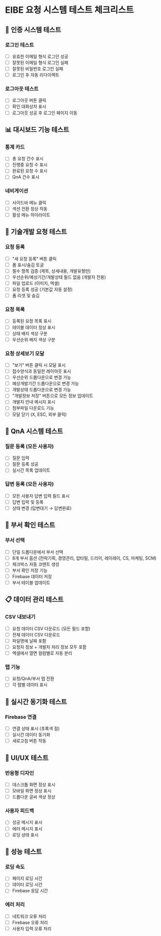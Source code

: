 # EIBE 요청 시스템 테스트 체크리스트

## 🔐 인증 시스템 테스트

### 로그인 테스트
- [ ] 유효한 이메일 형식 로그인 성공
- [ ] 잘못된 이메일 형식 로그인 실패
- [ ] 잘못된 비밀번호 로그인 실패
- [ ] 로그인 후 자동 리다이렉트

### 로그아웃 테스트
- [ ] 로그아웃 버튼 클릭
- [ ] 확인 대화상자 표시
- [ ] 로그아웃 성공 후 로그인 페이지 이동

## 📊 대시보드 기능 테스트

### 통계 카드
- [ ] 총 요청 건수 표시
- [ ] 진행중 요청 수 표시
- [ ] 완료된 요청 수 표시
- [ ] QnA 건수 표시

### 네비게이션
- [ ] 사이드바 메뉴 클릭
- [ ] 섹션 전환 정상 작동
- [ ] 활성 메뉴 하이라이트

## 🔧 기술개발 요청 테스트

### 요청 등록
- [ ] "새 요청 등록" 버튼 클릭
- [ ] 폼 표시/숨김 토글
- [ ] 필수 항목 검증 (제목, 상세내용, 개발유형만)
- [ ] 우선순위/예상기간/개발상태 필드 없음 (개발자 전용)
- [ ] 파일 업로드 (이미지, 엑셀)
- [ ] 요청 등록 성공 (기본값 자동 설정)
- [ ] 폼 리셋 및 숨김

### 요청 목록
- [ ] 등록된 요청 목록 표시
- [ ] 테이블 데이터 정상 표시
- [ ] 상태 배지 색상 구분
- [ ] 우선순위 배지 색상 구분

### 요청 상세보기 모달
- [ ] "보기" 버튼 클릭 시 모달 표시
- [ ] 접수양식과 동일한 레이아웃 표시
- [ ] 우선순위 드롭다운으로 변경 가능
- [ ] 예상개발기간 드롭다운으로 변경 가능
- [ ] 개발상태 드롭다운으로 변경 가능
- [ ] "개발정보 저장" 버튼으로 모든 정보 업데이트
- [ ] 개발자 안내 메시지 표시
- [ ] 첨부파일 다운로드 기능
- [ ] 모달 닫기 (X, ESC, 외부 클릭)

## 💬 QnA 시스템 테스트

### 질문 등록 (모든 사용자)
- [ ] 질문 입력
- [ ] 질문 등록 성공
- [ ] 실시간 목록 업데이트

### 답변 등록 (모든 사용자)
- [ ] 모든 사용자 답변 입력 필드 표시
- [ ] 답변 입력 및 등록
- [ ] 상태 변경 (답변대기 → 답변완료)

## 🏢 부서 확인 테스트

### 부서 선택
- [ ] 단일 드롭다운에서 부서 선택
- [ ] 8개 부서 옵션 (전략기획, 경영관리, 압타밀, 드리미, 레이레이, CS, 마케팅, SCM)
- [ ] 체크박스 자동 코멘트 생성
- [ ] 부서 확인 저장 기능
- [ ] Firebase 데이터 저장
- [ ] 부서 테이블 업데이트

## 📋 데이터 관리 테스트

### CSV 내보내기
- [ ] 요청 데이터 CSV 다운로드 (모든 필드 포함)
- [ ] 전체 데이터 CSV 다운로드
- [ ] 파일명에 날짜 포함
- [ ] 요청자 정보 + 개발자 처리 정보 모두 포함
- [ ] 엑셀에서 열면 컬럼별로 자동 분리

### 탭 기능
- [ ] 요청/QnA/부서 탭 전환
- [ ] 각 탭별 데이터 표시

## 🔄 실시간 동기화 테스트

### Firebase 연결
- [ ] 연결 상태 표시 (초록색 점)
- [ ] 실시간 데이터 동기화
- [ ] 새로고침 버튼 작동

## 🎨 UI/UX 테스트

### 반응형 디자인
- [ ] 데스크톱 화면 정상 표시
- [ ] 모바일 화면 정상 표시
- [ ] 드롭다운 글씨 색상 정상

### 사용자 피드백
- [ ] 성공 메시지 표시
- [ ] 에러 메시지 표시
- [ ] 로딩 상태 표시

## 🚀 성능 테스트

### 로딩 속도
- [ ] 페이지 로딩 시간
- [ ] 데이터 로딩 시간
- [ ] Firebase 응답 시간

### 에러 처리
- [ ] 네트워크 오류 처리
- [ ] Firebase 오류 처리
- [ ] 사용자 입력 오류 처리
